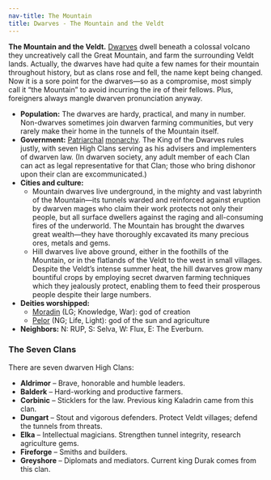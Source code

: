 ```yaml
---
nav-title: The Mountain
title: Dwarves - The Mountain and the Veldt
---
```


**The Mountain and the Veldt.** [Dwarves](https://en.wikipedia.org/wiki/Dwarf_(Dungeons_%26_Dragons)) dwell beneath a colossal volcano they uncreatively call the Great Mountain, and farm the surrounding Veldt lands. Actually, the dwarves have had quite a few names for their mountain throughout history, but as clans rose and fell, the name kept being changed. Now it is a sore point for the dwarves—so as a compromise, most simply call it “the Mountain” to avoid incurring the ire of their fellows. Plus, foreigners always mangle dwarven pronunciation anyway.

* **Population:** The dwarves are hardy, practical, and many in number. Non-dwarves sometimes join dwarven farming communities, but very rarely make their home in the tunnels of the Mountain itself.
* **Government:** [Patriarchal](https://en.wikipedia.org/wiki/Patriarchy) [monarchy](https://en.wikipedia.org/wiki/Monarchy). The King of the Dwarves rules justly, with seven High Clans serving as his advisers and implementers of dwarven law. (In dwarven society, any adult member of each Clan can act as legal representative for that Clan; those who bring dishonor upon their clan are excommunicated.)
* **Cities and culture:**
  * Mountain dwarves live underground, in the mighty and vast labyrinth of the Mountain—its tunnels warded and reinforced against eruption by dwarven mages who claim their work protects not only their people, but all surface dwellers against the raging and all-consuming fires of the underworld. The Mountain has brought the dwarves great wealth—they have thoroughly excavated its many precious ores, metals and gems.
  * Hill dwarves live above ground, either in the foothills of the Mountain, or in the flatlands of the Veldt to the west in small villages. Despite the Veldt’s intense summer heat, the hill dwarves grow many bountiful crops by employing secret dwarven farming techniques which they jealously protect, enabling them to feed their prosperous people despite their large numbers.
* **Deities worshipped:**
  * [Moradin](https://en.wikipedia.org/wiki/Moradin) (LG; Knowledge, War): god of creation
  * [Pelor](https://en.wikipedia.org/wiki/Pelor) (NG; Life, Light): god of the sun and agriculture
* **Neighbors:** N: RUP, S: Selva, W: Flux, E: The Everburn.

### The Seven Clans

There are seven dwarven High Clans:

* **Aldrimor** – Brave, honorable and humble leaders.
* **Balderk** – Hard-working and productive farmers.
* **Corbinic** – Sticklers for the law. Previous king Kaladrin came from this clan.
* **Dungart** – Stout and vigorous defenders. Protect Veldt villages; defend the tunnels from threats.
* **Elka** – Intellectual magicians. Strengthen tunnel integrity, research agriculture gems.
* **Fireforge** – Smiths and builders.
* **Greyshore** – Diplomats and mediators. Current king Durak comes from this clan.
